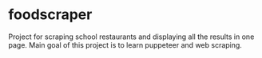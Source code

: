 # foodscraper
Project for scraping school restaurants and displaying all the results in one page.
Main goal of this project is to learn puppeteer and web scraping.
